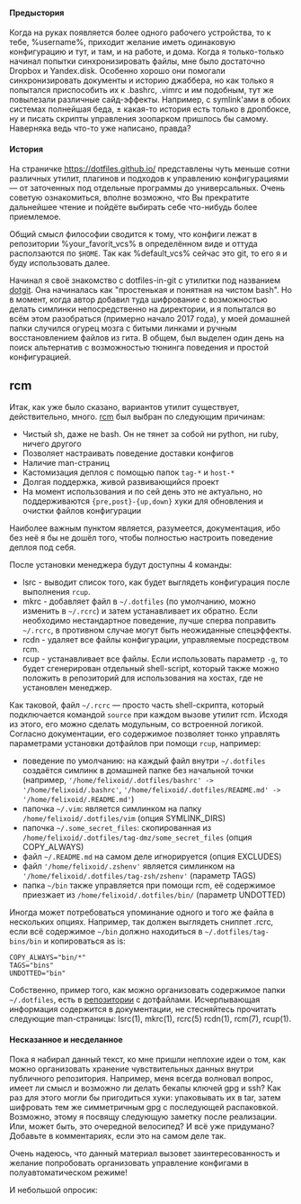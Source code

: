 #### Предыстория
Когда на руках появляется более одного рабочего устройства, то к тебе, %username%, приходит желание иметь одинаковую конфигурацию и тут, и там, и на работе, и дома. Когда я только-только начинал попытки синхронизировать файлы, мне было достаточно Dropbox и Yandex.disk. Особенно хорошо они помогали синхронизировать документы и историю джаббера, но как только я попытался приспособить их к .bashrc, .vimrc и им подобным, тут же повылезали различные сайд-эффекты. Например, с symlink'ами в обоих системах полнейшая беда, ± какая-то история есть только в дропбоксе, ну и писать скрипты управления зоопарком пришлось бы самому. Наверняка ведь что-то уже написано, <cut text="правда?"/>правда?

#### История
На страничке https://dotfiles.github.io/ представлены чуть меньше сотни различных утилит, плагинов и подходов к управлению конфигурациями — от заточенных под отдельные программы до универсальных. Очень советую ознакомиться, вполне возможно, что Вы прекратите дальнейшее чтение и пойдёте выбирать себе что-нибудь более приемлемое. 

Общий смысл философии сводится к тому, что конфиги лежат в репозитории %your_favorit_vcs% в определённом виде и оттуда расползаются по `$HOME`. Так как %default_vcs% сейчас это git, то его я и буду использовать далее.

Начинал я своё знакомство с dotfiles-in-git с утилитки под названием [dotgit](https://github.com/kobus-v-schoor/dotgit). Она начиналась как "простенькая и понятная на чистом bash". Но в момент, когда автор добавил туда шифрование с возможностью делать симлинки непосредственно на директории, и я попытался во всём этом разобраться (примерно начало 2017 года), у моей домашней папки случился огурец мозга с битыми линками и ручным восстановлением файлов из гита. В общем, был выделен один день на поиск альтернатив с возможностью тюнинга поведения и простой конфигурацией. 

## rcm
Итак, как уже было сказано, вариантов утилит существует, действительно, много. [rcm](https://github.com/thoughtbot/rcm) был выбран по следующим причинам:
* Чистый sh, даже не bash. Он не тянет за собой ни python, ни ruby, ничего другого
* Позволяет настраивать поведение доставки конфигов
* Наличие man-страниц
* Кастомизация деплоя с помощью папок `tag-*` и `host-*`
* Долгая поддержка, живой развивающийся проект
* На момент использования и по сей день это не актуально, но поддерживаются `{pre,post}-{up,down}` хуки для обновления и очистки файлов конфигурации 

Наиболее важным пунктом является, разумеется, документация, ибо без неё я бы не дошёл того, чтобы полностью настроить поведение деплоя под себя. 

После установки менеджера будут доступны 4 команды:
* lsrc - выводит список того, как будет выглядеть конфигурация после выполнения `rcup`.
* mkrc - добавляет файл в `~/.dotfiles` (по умолчанию, можно изменить в `~/.rcrc`) и затем устанавливает их обратно. Если необходимо нестандартное поведение, лучше сперва поправить `~/.rcrc`, в противном случае могут быть неожиданные спецэффекты.
* rcdn - удаляет все файлы конфигурации, управляемые посредством rcm.
* rcup - устанавливает все файлы. Если использовать параметр `-g`, то будет сгенерирован отдельный shell-script, который также можно положить в репозиторий для использования на хостах, где не установлен менеджер.

Как таковой, файл `~/.rcrc` — просто часть shell-скрипта, который подключается командой `source` при каждом вызове утилит rcm. Исходя из этого, его можно сделать модульным, со встроенной логикой. Согласно документации, его содержимое позволяет тонко управлять параметрами установки дотфайлов при помощи `rcup`, например:
* поведение по умолчанию: на каждый файл внутри `~/.dotfiles` создаётся симлинк в домашней папке без начальной точки (например, `'/home/felixoid/.dotfiles/bashrc' -> '/home/felixoid/.bashrc'`, `'/home/felixoid/.dotfiles/README.md' -> '/home/felixoid/.README.md'`)
* папочка `~/.vim`: является симлинком на папку `/home/felixoid/.dotfiles/vim` (опция SYMLINK_DIRS)
* папочка `~/.some_secret_files`: скопированная из `/home/felixoid/.dotfiles/tag-dmz/some_secret_files` (опция COPY_ALWAYS)
* файл `~/.README.md` на самом деле игнорируется (опция EXCLUDES)
* файл `'/home/felixoid/.zshenv'` является симлинком на `'/home/felixoid/.dotfiles/tag-zsh/zshenv'` (параметр TAGS)
* папка `~/bin` также управляется при помощи rcm, её содержимое приезжает из `/home/felixoid/.dotfiles/bin/` (параметр UNDOTTED)

Иногда может потребоваться упоминание одного и того же файла в нескольких опциях. Например, так должен выглядеть сниппет .rcrc, если всё содержимое `~/bin` должно находиться в `~/.dotfiles/tag-bins/bin` и копироваться as is:
```shell
COPY_ALWAYS="bin/*"
TAGS="bins"
UNDOTTED="bin"
```

Собственно, пример того, как можно организовать содержимое папки `~/.dotfiles`, есть в [репозитории](https://github.com/Felixoid/dotfiles) с дотфайлами. Исчерпывающая информация содержится в документации, не стесняйтесь прочитать следующие man-страницы: lsrc(1), mkrc(1), rcrc(5) rcdn(1), rcm(7), rcup(1).

#### Несказанное и несделанное
Пока я набирал данный текст, ко мне пришли неплохие идеи о том, как можно организовать хранение чувствительных данных внутри публичного репозитория. Например, меня всегда волновал вопрос, имеет ли смысл и возможно ли делать бекапы ключей gpg и ssh? Как раз для этого могли бы пригодиться хуки: упаковывать их в tar, затем шифровать тем же симметричным gpg с последующей распаковкой. Возможно, этому я посвящу следующую заметку после реализации. Или, может быть, это очередной велосипед? И всё уже придумано? Добавьте в комментариях, если это на самом деле так.

Очень надеюсь, что данный материал вызовет заинтересованность и желание попробовать организовать управление конфигами в полуавтоматическом режиме!

И небольшой опросик:
